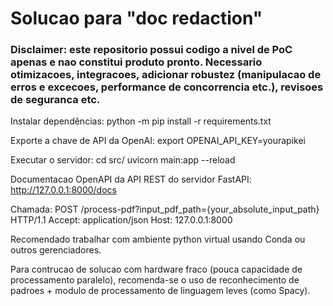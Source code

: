 # Solucao para "doc redaction"

### Disclaimer: este repositorio possui codigo a nivel de PoC apenas e nao constitui produto pronto. Necessario otimizacoes, integracoes, adicionar robustez (manipulacao de erros e excecoes, performance de concorrencia etc.), revisoes de seguranca etc.

Instalar dependências:
python -m pip install -r requirements.txt

Exporte a chave de API da OpenAI:
export OPENAI_API_KEY=yourapikei

Executar o servidor:
cd src/
uvicorn main:app --reload

Documentacao OpenAPI da API REST do servidor FastAPI:
http://127.0.0.1:8000/docs

Chamada:
POST /process-pdf?input_pdf_path={your_absolute_input_path} HTTP/1.1
Accept: application/json
Host: 127.0.0.1:8000

Recomendado trabalhar com ambiente python virtual usando Conda ou outros gerenciadores.

Para contrucao de solucao com hardware fraco (pouca capacidade de processamento paralelo), recomenda-se o uso de reconhecimento de padroes + modulo de processamento de linguagem leves (como Spacy).

